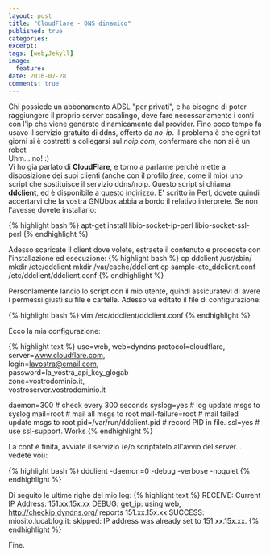 ```yaml
---
layout: post
title: "CloudFlare - DNS dinamico"
published: true
categories: 
excerpt:
tags: [web,Jekyll]
image:
  feature:
date: 2016-07-28
comments: true
---
```


Chi possiede un abbonamento ADSL "per privati", e ha bisogno di poter raggiungere il proprio server casalingo, deve fare necessariamente i conti con l'ip che viene generato dinamicamente dal provider. Fino poco tempo fa usavo il servizio gratuito di ddns, offerto da *no-ip*. Il problema è che ogni tot giorni si è costretti a collegarsi sul *noip.com*, confermare che non si è un robot<br>
Uhm... no! :)<br>
Vi ho già parlato di **CloudFlare**, e torno a parlarne perchè mette a disposizione dei suoi clienti (anche con il profilo *free*, come il mio) uno script che sostituisce il servizio ddns/noip. Questo script si chiama **ddclient**, ed è disponibile a [questo indirizzo](http://sourceforge.net/projects/ddclient/).
E' scritto in Perl, dovete quindi accertarvi che la vostra GNUbox abbia a bordo il relativo interprete. Se non l'avesse dovete installarlo:

{% highlight bash %}
apt-get install libio-socket-ip-perl libio-socket-ssl-perl
{% endhighlight %}

Adesso scaricate il client dove volete, estraete il contenuto e procedete con l'installazione ed esecuzione:
{% highlight bash %}
cp ddclient /usr/sbin/
mkdir /etc/ddclient
mkdir /var/cache/ddclient
cp sample-etc_ddclient.conf /etc/ddclient/ddclient.conf
{% endhighlight %}

Personlamente lancio lo script con il mio utente, quindi assicuratevi di avere i permessi giusti su file e cartelle. Adesso va editato il file di configurazione:

{% highlight bash %}
vim /etc/ddclient/ddclient.conf
{% endhighlight %}

Ecco la mia configurazione:

{% highlight text %}
use=web, web=dyndns
protocol=cloudflare,                           \
server=www.cloudflare.com,                     \
login=lavostra@email.com,                          \
password=la_vostra_api_key_glogab              \
zone=vostrodominio.it, \
vostroserver.vostrodominio.it

daemon=300                              # check every 300 seconds
syslog=yes                              # log update msgs to syslog
mail=root                               # mail all msgs to root
mail-failure=root                       # mail failed update msgs to root
pid=/var/run/ddclient.pid               # record PID in file.
ssl=yes                                 # use ssl-support.  Works 
{% endhighlight %}

La conf è finita, avviate il servizio (e/o scriptatelo all'avvio del server... vedete voi):

{% highlight bash %}
ddclient -daemon=0 -debug -verbose -noquiet
{% endhighlight %}

Di seguito le ultime righe del mio log:
{% highlight text %}
RECEIVE:  <html><head><title>Current IP Check</title></head><body>Current IP Address: 151.xx.15x.xx</body></html>
DEBUG:    get_ip: using web, http://checkip.dyndns.org/ reports 151.xx.15x.xx
SUCCESS:  miosito.lucablog.it: skipped: IP address was already set to 151.xx.15x.xx.
{% endhighlight %}

Fine.